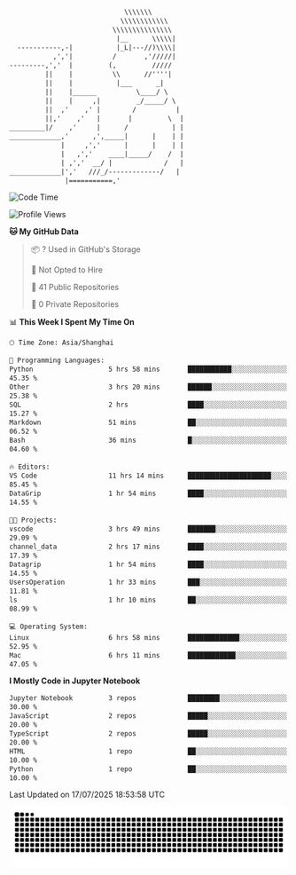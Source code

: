 ```
                             \\\\\\\
                            \\\\\\\\\\\\
                          \\\\\\\\\\\\\\\
                           |__      \\\\\|
  -----------,-|           |_L|---//)\\\\|
           ,','|          /       ,'/////|
---------,','  |         (,         /////
         ||    |          \\      //''''|
         ||    |           |___      _|
         ||    |______          \____/ \
         ||    |     ,|         _/_____/ \
         ||  ,'    ,' |        /          |
         ||,'    ,'   |       |         \  |
_________|/    ,'     |      /           | |
_____________,'      ,',_____|      |    | |
             |     ,','      |      |    | |
             |   ,','    ____|_____/    /  |
             | ,','  __/ |             /   |
_____________|','   ///_/-------------/   |
              |===========,'
```

<!--START_SECTION:waka-->
![Code Time](http://img.shields.io/badge/Code%20Time-70%20hrs%204%20mins-blue)

![Profile Views](http://img.shields.io/badge/Profile%20Views-0-blue)

**🐱 My GitHub Data** 

> 📦 ? Used in GitHub's Storage 
 > 
> 🚫 Not Opted to Hire
 > 
> 📜 41 Public Repositories 
 > 
> 🔑 0 Private Repositories 
 > 
📊 **This Week I Spent My Time On** 

```text
🕑︎ Time Zone: Asia/Shanghai

💬 Programming Languages: 
Python                   5 hrs 58 mins       ███████████░░░░░░░░░░░░░░   45.35 % 
Other                    3 hrs 20 mins       ██████░░░░░░░░░░░░░░░░░░░   25.38 % 
SQL                      2 hrs               ████░░░░░░░░░░░░░░░░░░░░░   15.27 % 
Markdown                 51 mins             ██░░░░░░░░░░░░░░░░░░░░░░░   06.52 % 
Bash                     36 mins             █░░░░░░░░░░░░░░░░░░░░░░░░   04.60 % 

🔥 Editors: 
VS Code                  11 hrs 14 mins      █████████████████████░░░░   85.45 % 
DataGrip                 1 hr 54 mins        ████░░░░░░░░░░░░░░░░░░░░░   14.55 % 

🐱‍💻 Projects: 
vscode                   3 hrs 49 mins       ███████░░░░░░░░░░░░░░░░░░   29.09 % 
channel_data             2 hrs 17 mins       ████░░░░░░░░░░░░░░░░░░░░░   17.39 % 
Datagrip                 1 hr 54 mins        ████░░░░░░░░░░░░░░░░░░░░░   14.55 % 
UsersOperation           1 hr 33 mins        ███░░░░░░░░░░░░░░░░░░░░░░   11.81 % 
ls                       1 hr 10 mins        ██░░░░░░░░░░░░░░░░░░░░░░░   08.99 % 

💻 Operating System: 
Linux                    6 hrs 58 mins       █████████████░░░░░░░░░░░░   52.95 % 
Mac                      6 hrs 11 mins       ████████████░░░░░░░░░░░░░   47.05 % 
```

**I Mostly Code in Jupyter Notebook** 

```text
Jupyter Notebook         3 repos             ████████░░░░░░░░░░░░░░░░░   30.00 % 
JavaScript               2 repos             █████░░░░░░░░░░░░░░░░░░░░   20.00 % 
TypeScript               2 repos             █████░░░░░░░░░░░░░░░░░░░░   20.00 % 
HTML                     1 repo              ██░░░░░░░░░░░░░░░░░░░░░░░   10.00 % 
Python                   1 repo              ██░░░░░░░░░░░░░░░░░░░░░░░   10.00 % 
```




 Last Updated on 17/07/2025 18:53:58 UTC
<!--END_SECTION:waka-->

<picture>
  <source media="(prefers-color-scheme: dark)" srcset="https://raw.githubusercontent.com/yuemanly/yuemanly/output/github-contribution-grid-snake-dark.svg" />
  <source media="(prefers-color-scheme: light)" srcset="https://raw.githubusercontent.com/yuemanly/yuemanly/output/github-contribution-grid-snake.svg" />
  <img alt="github-snake" src="https://raw.githubusercontent.com/yuemanly/yuemanly/output/github-contribution-grid-snake.svg" />
</picture>
<!--
**yuemanly/yuemanly** is a ✨ _special_ ✨ repository because its `README.md` (this file) appears on your GitHub profile.

Here are some ideas to get you started:

- 🔭 I’m currently working on ...
- 🌱 I’m currently learning ...
- 👯 I’m looking to collaborate on ...
- 🤔 I’m looking for help with ...
- 💬 Ask me about ...
- 📫 How to reach me: ...
- 😄 Pronouns: ...
- ⚡ Fun fact: ...
-->

